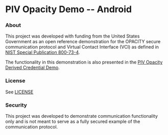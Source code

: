 # PIV Opacity Demo -- Android

### About ###
This project was developed with funding from the United States Government as an open reference demonstration for the OPACITY secure communication protocol and Virtual Contact Interface (VCI) as defined in [NIST Special Publication 800-73-4](http://nvlpubs.nist.gov/nistpubs/SpecialPublications/NIST.SP.800-73-4.pdf).  

The functionality in this demonstration is also presented in the [PIV Opacity Derived Credential Demo](https://github.com/PIVopacity/PIVOpacityDerivedCred-android).

### License ###
See [LICENSE](https://raw.githubusercontent.com/PIVopacity/PIVOpacityDemo-android/master/LICENSE.txt)

### Security ###
This project was developed to demonstrate communication functionality only and is not meant to serve as a fully secured example of the communication protocol.
